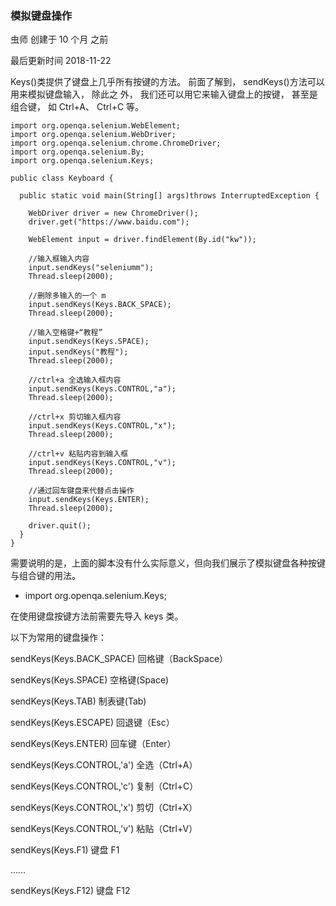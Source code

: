 ### 模拟键盘操作

虫师 创建于 10 个月 之前

最后更新时间 2018-11-22




Keys()类提供了键盘上几乎所有按键的方法。 前面了解到， sendKeys()方法可以用来模拟键盘输入， 除此之 外， 我们还可以用它来输入键盘上的按键， 甚至是组合键， 如 Ctrl+A、 Ctrl+C 等。

```
import org.openqa.selenium.WebElement;
import org.openqa.selenium.WebDriver;
import org.openqa.selenium.chrome.ChromeDriver;
import org.openqa.selenium.By;
import org.openqa.selenium.Keys;

public class Keyboard {

  public static void main(String[] args)throws InterruptedException {

    WebDriver driver = new ChromeDriver();
    driver.get("https://www.baidu.com");

    WebElement input = driver.findElement(By.id("kw"));

    //输入框输入内容
    input.sendKeys("seleniumm");
    Thread.sleep(2000);

    //删除多输入的一个 m
    input.sendKeys(Keys.BACK_SPACE);
    Thread.sleep(2000);

    //输入空格键+“教程”
    input.sendKeys(Keys.SPACE);
    input.sendKeys("教程");
    Thread.sleep(2000);

    //ctrl+a 全选输入框内容
    input.sendKeys(Keys.CONTROL,"a");
    Thread.sleep(2000);

    //ctrl+x 剪切输入框内容
    input.sendKeys(Keys.CONTROL,"x");
    Thread.sleep(2000);

    //ctrl+v 粘贴内容到输入框
    input.sendKeys(Keys.CONTROL,"v");
    Thread.sleep(2000);

    //通过回车键盘来代替点击操作
    input.sendKeys(Keys.ENTER);
    Thread.sleep(2000);

    driver.quit();
  }
}
```

需要说明的是，上面的脚本没有什么实际意义，但向我们展示了模拟键盘各种按键与组合键的用法。

- import org.openqa.selenium.Keys;

在使用键盘按键方法前需要先导入 keys 类。


以下为常用的键盘操作：

sendKeys(Keys.BACK_SPACE) 回格键（BackSpace）

sendKeys(Keys.SPACE) 空格键(Space)

sendKeys(Keys.TAB) 制表键(Tab)

sendKeys(Keys.ESCAPE) 回退键（Esc）

sendKeys(Keys.ENTER) 回车键（Enter）

sendKeys(Keys.CONTROL,'a') 全选（Ctrl+A）

sendKeys(Keys.CONTROL,'c') 复制（Ctrl+C）

sendKeys(Keys.CONTROL,'x') 剪切（Ctrl+X）

sendKeys(Keys.CONTROL,'v') 粘贴（Ctrl+V）

sendKeys(Keys.F1) 键盘 F1

……

sendKeys(Keys.F12) 键盘 F12